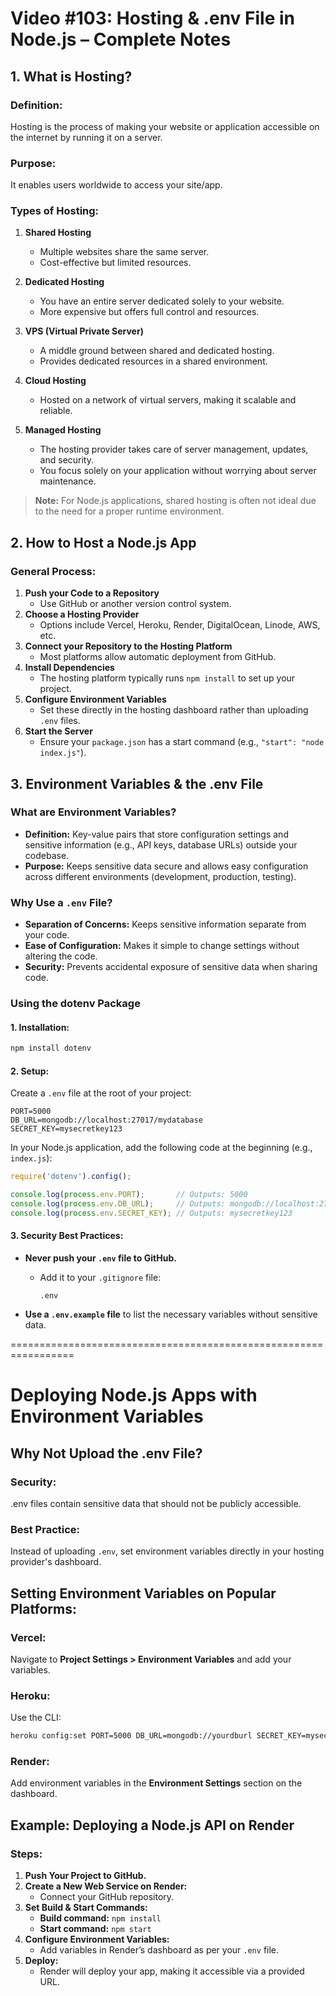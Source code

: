 
# Video #103: Hosting & .env File in Node.js – Complete Notes

## 1. What is Hosting?

### Definition:
Hosting is the process of making your website or application accessible on the internet by running it on a server.

### Purpose:
It enables users worldwide to access your site/app.

### Types of Hosting:

1. **Shared Hosting**
   - Multiple websites share the same server.
   - Cost-effective but limited resources.

2. **Dedicated Hosting**
   - You have an entire server dedicated solely to your website.
   - More expensive but offers full control and resources.

3. **VPS (Virtual Private Server)**
   - A middle ground between shared and dedicated hosting.
   - Provides dedicated resources in a shared environment.

4. **Cloud Hosting**
   - Hosted on a network of virtual servers, making it scalable and reliable.
   
5. **Managed Hosting**
   - The hosting provider takes care of server management, updates, and security.
   - You focus solely on your application without worrying about server maintenance.

> **Note:** For Node.js applications, shared hosting is often not ideal due to the need for a proper runtime environment.

## 2. How to Host a Node.js App

### General Process:

1. **Push your Code to a Repository**
   - Use GitHub or another version control system.
2. **Choose a Hosting Provider**
   - Options include Vercel, Heroku, Render, DigitalOcean, Linode, AWS, etc.
3. **Connect your Repository to the Hosting Platform**
   - Most platforms allow automatic deployment from GitHub.
4. **Install Dependencies**
   - The hosting platform typically runs `npm install` to set up your project.
5. **Configure Environment Variables**
   - Set these directly in the hosting dashboard rather than uploading `.env` files.
6. **Start the Server**
   - Ensure your `package.json` has a start command (e.g., `"start": "node index.js"`).

## 3. Environment Variables & the .env File

### What are Environment Variables?

- **Definition:** Key-value pairs that store configuration settings and sensitive information (e.g., API keys, database URLs) outside your codebase.
- **Purpose:** Keeps sensitive data secure and allows easy configuration across different environments (development, production, testing).

### Why Use a `.env` File?

- **Separation of Concerns:** Keeps sensitive information separate from your code.
- **Ease of Configuration:** Makes it simple to change settings without altering the code.
- **Security:** Prevents accidental exposure of sensitive data when sharing code.

### Using the dotenv Package

#### 1. Installation:

```bash
npm install dotenv
```

#### 2. Setup:

Create a `.env` file at the root of your project:

```env
PORT=5000
DB_URL=mongodb://localhost:27017/mydatabase
SECRET_KEY=mysecretkey123
```

In your Node.js application, add the following code at the beginning (e.g., `index.js`):

```javascript
require('dotenv').config();

console.log(process.env.PORT);       // Outputs: 5000
console.log(process.env.DB_URL);     // Outputs: mongodb://localhost:27017/mydatabase
console.log(process.env.SECRET_KEY); // Outputs: mysecretkey123
```

#### 3. Security Best Practices:

- **Never push your `.env` file to GitHub.**
  - Add it to your `.gitignore` file:

    ```
    .env
    ```

- **Use a `.env.example` file** to list the necessary variables without sensitive data.



=================================================================



# Deploying Node.js Apps with Environment Variables

## Why Not Upload the .env File?

### Security:
.env files contain sensitive data that should not be publicly accessible.

### Best Practice:
Instead of uploading `.env`, set environment variables directly in your hosting provider's dashboard.

## Setting Environment Variables on Popular Platforms:

### Vercel:
Navigate to **Project Settings > Environment Variables** and add your variables.

### Heroku:
Use the CLI:

```bash
heroku config:set PORT=5000 DB_URL=mongodb://yourdburl SECRET_KEY=mysecret
```

### Render:
Add environment variables in the **Environment Settings** section on the dashboard.

## Example: Deploying a Node.js API on Render

### Steps:

1. **Push Your Project to GitHub.**
2. **Create a New Web Service on Render:**
   - Connect your GitHub repository.
3. **Set Build & Start Commands:**
   - **Build command:** `npm install`
   - **Start command:** `npm start`
4. **Configure Environment Variables:**
   - Add variables in Render’s dashboard as per your `.env` file.
5. **Deploy:**
   - Render will deploy your app, making it accessible via a provided URL.
